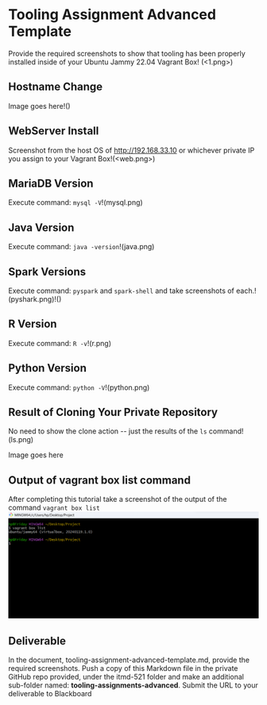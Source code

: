 # Tooling Assignment Advanced Template

Provide the required screenshots to show that tooling has been properly installed inside of your Ubuntu Jammy 22.04 Vagrant Box! (<1.png>)

## Hostname Change

Image goes here!(<host name.png>)

## WebServer Install

Screenshot from the host OS of http://192.168.33.10  or whichever private IP you assign to your Vagrant Box!(<web.png>)

## MariaDB Version

Execute command: `mysql -V`!(mysql.png)

## Java Version

Execute command: `java -version`!(java.png)

## Spark Versions

Execute command: `pyspark` and `spark-shell` and take screenshots of each.!(pyshark.png)!(<spark shell.jpg>)

## R Version

Execute command: `R -v`!(r.png)

## Python Version

Execute command: `python -V`!(python.png)

## Result of Cloning Your Private Repository

No need to show the clone action -- just the results of the `ls` command!(ls.png)

Image goes here

## Output of vagrant box list command

After completing this tutorial take a screenshot of the output of the command ```vagrant box list```![box list](list.png)

## Deliverable

In the document, tooling-assignment-advanced-template.md, provide the required screenshots. Push a copy of this Markdown file in the private GitHub repo provided, under the itmd-521 folder and make an additional sub-folder named: **tooling-assignments-advanced**.  Submit the URL to your deliverable to Blackboard
